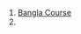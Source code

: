 1. [Bangla Course](https://www.youtube.com/watch?v=YXYfvoFaymY&list=PLOAwd76aN5OesKk0QFTbzXKRsCHKDwx6t&index=2)
2. 